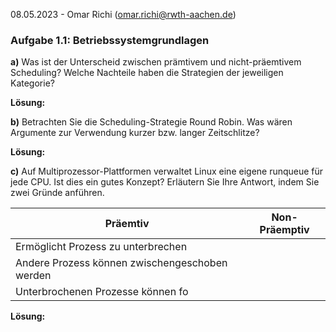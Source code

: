 08.05.2023 - Omar Richi (omar.richi@rwth-aachen.de)

### Aufgabe 1.1: Betriebssystemgrundlagen

 **a)** Was ist der Unterscheid zwischen prämtivem und nicht-präemtivem Scheduling? Welche Nachteile haben die Strategien der jeweiligen Kategorie?
 
**Lösung:**

**b)** Betrachten Sie die Scheduling-Strategie Round Robin. Was wären Argumente zur Verwendung kurzer bzw. langer Zeitschlitze?

**Lösung:**

**c)** Auf Multiprozessor-Plattformen verwaltet Linux eine eigene runqueue für jede CPU. Ist dies ein gutes Konzept? Erläutern Sie Ihre Antwort, indem Sie zwei Gründe anführen.

| Präemtiv                                       | Non-Präemptiv |
| ---------------------------------------------- | ------------- |
| Ermöglicht Prozess zu unterbrechen             |               |
| Andere Prozess können zwischengeschoben werden |               |
| Unterbrochenen Prozesse können fo                                               |               |

**Lösung:**